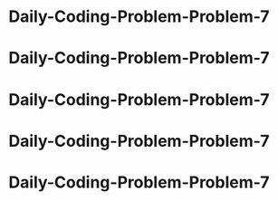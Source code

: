 # Daily-Coding-Problem-Problem-7
# Daily-Coding-Problem-Problem-7
# Daily-Coding-Problem-Problem-7
# Daily-Coding-Problem-Problem-7
# Daily-Coding-Problem-Problem-7
